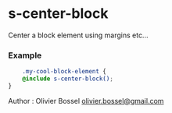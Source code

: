 # s-center-block

Center a block element using margins etc...

### Example
```scss
	.my-cool-block-element {
	@include s-center-block();
}
```
Author : Olivier Bossel [olivier.bossel@gmail.com](mailto:olivier.bossel@gmail.com)